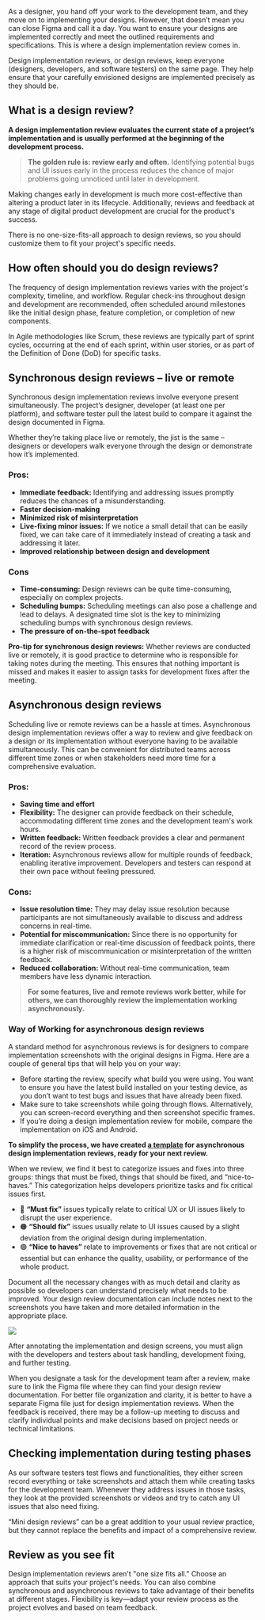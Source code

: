 As a designer, you hand off your work to the development team, and they move on to implementing your designs. However, that doesn’t mean you can close Figma and call it a day. You want to ensure your designs are implemented correctly and meet the outlined requirements and specifications. This is where a design implementation review comes in. 

Design implementation reviews, or design reviews, keep everyone (designers, developers, and software testers) on the same page. They help ensure that your carefully envisioned designs are implemented precisely as they should be.


## What is a design review?

**A design implementation review evaluates the current state of a project’s implementation and is usually performed at the beginning of the development process.**


> **The golden rule is: review early and often.** Identifying potential bugs and UI issues early in the process reduces the chance of major problems going unnoticed until later in development. 

Making changes early in development is much more cost-effective than altering a product later in its lifecycle. Additionally, reviews and feedback at any stage of digital product development are crucial for the product's success.

There is no one-size-fits-all approach to design reviews, so you should customize them to fit your project's specific needs.


## How often should you do design reviews?

The frequency of design implementation reviews varies with the project's complexity, timeline, and workflow. Regular check-ins throughout design and development are recommended, often scheduled around milestones like the initial design phase, feature completion, or completion of new components. 

In Agile methodologies like Scrum, these reviews are typically part of sprint cycles, occurring at the end of each sprint, within user stories, or as part of the Definition of Done (DoD) for specific tasks.


## Synchronous design reviews – live or remote

Synchronous design implementation reviews involve everyone present simultaneously. The project’s designer, developer (at least one per platform), and software tester pull the latest build to compare it against the design documented in Figma. 

Whether they’re taking place live or remotely, the jist is the same – designers or developers walk everyone through the design or demonstrate how it’s implemented. 


### Pros:

* **Immediate feedback:** Identifying and addressing issues promptly reduces the chances of a misunderstanding.
* **Faster decision-making**
* **Minimized risk of misinterpretation**
* **Live-fixing minor issues:** If we notice a small detail that can be easily fixed, we can take care of it immediately instead of creating a task and addressing it later.
* **Improved relationship between design and development**


### Cons

* **Time-consuming:** Design reviews can be quite time-consuming, especially on complex projects.
* **Scheduling bumps:** Scheduling meetings can also pose a challenge and lead to delays. A designated time slot is the key to minimizing scheduling bumps with synchronous design reviews.
* **The pressure of on-the-spot feedback**

**Pro-tip for synchronous design reviews:** Whether reviews are conducted live or remotely, it is good practice to determine who is responsible for taking notes during the meeting. This ensures that nothing important is missed and makes it easier to assign tasks for development fixes after the meeting.


## Asynchronous design reviews

Scheduling live or remote reviews can be a hassle at times. Asynchronous design implementation reviews offer a way to review and give feedback on a design or its implementation without everyone having to be available simultaneously. This can be convenient for distributed teams across different time zones or when stakeholders need more time for a comprehensive evaluation.


### Pros:

* **Saving time and effort**
* **Flexibility:** The designer can provide feedback on their schedule, accommodating different time zones and the development team's work hours.
* **Written feedback:** Written feedback provides a clear and permanent record of the review process. 
* **Iteration:** Asynchronous reviews allow for multiple rounds of feedback, enabling iterative improvement. Developers and testers can respond at their own pace without feeling pressured.


### Cons:

* **Issue resolution time:** They may delay issue resolution because participants are not simultaneously available to discuss and address concerns in real-time.
* **Potential for miscommunication:** Since there is no opportunity for immediate clarification or real-time discussion of feedback points, there is a higher risk of miscommunication or misinterpretation of the written feedback.
* **Reduced collaboration:** Without real-time communication, team members have less dynamic interaction.

> **For some features, live and remote reviews work better, while for others, we can thoroughly review the implementation working asynchronously.**



### Way of Working for asynchronous design reviews

A standard method for asynchronous reviews is for designers to compare implementation screenshots with the original designs in Figma. Here are a couple of general tips that will help you on your way:

* Before starting the review, specify what build you were using. You want to ensure you have the latest build installed on your testing device, as you don’t want to test bugs and issues that have already been fixed. 
* Make sure to take screenshots while going through flows. Alternatively, you can screen-record everything and then screenshot specific frames. 
* If you’re doing a design implementation review for mobile, compare the implementation on iOS and Android.

**To simplify the process, we have created [a template](https://www.figma.com/community/file/989816442007169817/Design-Implementation-review-template) for asynchronous design implementation reviews, ready for your next review.**

When we review, we find it best to categorize issues and fixes into three groups: things that must be fixed, things that should be fixed, and “nice-to-haves.” This categorization helps developers prioritize tasks and fix critical issues first.



* 🔴 **“Must fix”** issues typically relate to critical UX or UI issues likely to disrupt the user experience.
* 🟠 **“Should fix”** issues usually relate to UI issues caused by a slight deviation from the original design during implementation.
* 🟢 **“Nice to haves”** relate to improvements or fixes that are not critical or essential but can enhance the quality, usability, or performance of the whole product.

Document all the necessary changes with as much detail and clarity as possible so developers can understand precisely what needs to be improved. Your design review documentation can include notes next to the screenshots you have taken and more detailed information in the appropriate place.

![](/img/design-implementation-review.jpg)

After annotating the implementation and design screens, you must align with the developers and testers about task handling, development fixing, and further testing. 

When you designate a task for the development team after a review, make sure to link the Figma file where they can find your design review documentation. For better file organization and clarity, it is better to have a separate Figma file just for design implementation reviews. When the feedback is received, there may be a follow-up meeting to discuss and clarify individual points and make decisions based on project needs or technical limitations.


## Checking implementation during testing phases

As our software testers test flows and functionalities, they either screen record everything or take screenshots and attach them while creating tasks for the development team. Whenever they address issues in those tasks, they look at the provided screenshots or videos and try to catch any UI issues that also need fixing.

“Mini design reviews” can be a great addition to your usual review practice, but they cannot replace the benefits and impact of a comprehensive review.


## Review as you see fit

Design implementation reviews aren't "one size fits all." Choose an approach that suits your project's needs. You can also combine synchronous and asynchronous reviews to take advantage of their benefits at different stages. Flexibility is key—adapt your review process as the project evolves and based on team feedback.

